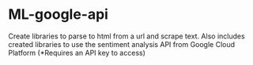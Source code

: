 # ML-google-api

Create libraries to parse to html from a url and scrape text. 
Also includes created libraries to use the sentiment analysis API from Google Cloud Platform (*Requires an API key to access)
